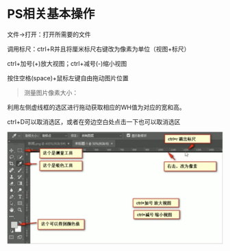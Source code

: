 # PS相关基本操作

文件→打开：打开所需要的文件

调用标尺：ctrl+R并且将厘米标尺右键改为像素为单位（视图+标尺）

ctrl+加号(+)放大视图；ctrl+减号(-)缩小视图

按住空格(space)+鼠标左键自由拖动图片位置

>测量图片像素大小：

利用左侧虚线框的选区进行拖动获取相应的WH值为对应的宽和高。

ctrl+D可以取消选区，或者在旁边空白处点击一下也可以取消选区

![avatar](img/1.png)